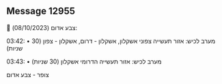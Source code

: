 ## Message 12955

🔴 צבע אדום (08/10/2023):

03:42:
• מערב לכיש: אזור תעשייה צפוני אשקלון, אשקלון - דרום, אשקלון - צפון (30 שניות)

03:43:
• מערב לכיש: אזור תעשייה הדרומי אשקלון (30 שניות)

צופר - צבע אדום

